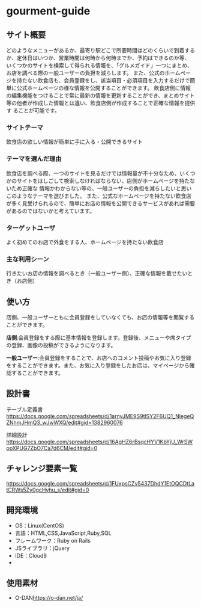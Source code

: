 # gourment-guide

## サイト概要
どのようなメニューがあるか、最寄り駅どこで所要時間はどのくらいで到着するか、定休日はいつか、営業時間は何時から何時までか、予約はできるのか等、
いくつかのサイトを検索して得られる情報を、「グルメガイド」一つにまとめ、お店を調べる際の一般ユーザーの負担を減らします。
また、公式のホームページを持たない飲食店も、会員登録をし、該当項目・必須項目を入力するだけで簡単に公式ホームページの様な情報を公開することができます。
飲食店側に情報の編集機能をつけることで常に最新の情報を更新することができ、まとめサイト等の他者が作成した情報とは違い、飲食店側が作成することで正確な情報を提供す
ることが可能です。

### サイトテーマ
飲食店の欲しい情報が簡単に手に入る・公開できるサイト

### テーマを選んだ理由
飲食店を調べる際、一つのサイトを見るだけでは情報量が不十分なため、いくつかのサイトをはしごして検索しなければならない、店側がホームページを持たないため正確な
情報かわからない等の、一般ユーザーの負担を減らしたいと思いこのようなテーマを選びました。
また、公式なホームページを持たない飲食店が多く見受けられるので、簡単にお店の情報を公開できるサービスがあれば需要があるのではないかと考えています。

### ターゲットユーザ
よく初めてのお店で外食をする人、ホームページを持たない飲食店

### 主な利用シーン
行きたいお店の情報を調べるとき（一般ユーザー側）、正確な情報を載せたいとき（お店側）

## 使い方
店側、一般ユーザーともに会員登録をしていなくても、お店の情報等を閲覧することができます。

**店側**:会員登録をする際に基本情報を登録します。登録後、メニューや席タイプの登録、画像の投稿ができるようになります。

**一般ユーザー**:会員登録をすることで、お店へのコメント投稿やお気に入り登録をすることができます。また、お気に入り登録をしたお店は、マイページから確認することができます。

## 設計書
テーブル定義書
<https://docs.google.com/spreadsheets/d/1arnyJME9S9tlSY2F6UQ1_NlegeQZNhmJHmQ3_wJwWXQ/edit#gid=1382960076>

詳細設計
<https://docs.google.com/spreadsheets/d/16AgHZ6rBsqcHYV1KbYjU_WrSWopXPUG7ZbO7Ca7d6CM/edit#gid=0>

## チャレンジ要素一覧
<https://docs.google.com/spreadsheets/d/1FUxpsCZv5437DhdY1EtOQCDtLatCRWs5Zy0gcHyhu_s/edit#gid=0>

## 開発環境
- OS：Linux(CentOS)
- 言語：HTML,CSS,JavaScript,Ruby,SQL
- フレームワーク：Ruby on Rails
- JSライブラリ：jQuery
- IDE：Cloud9
-
## 使用素材
- O-DAN<https://o-dan.net/ja/>